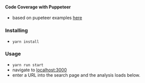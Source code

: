 #### Code Coverage with Puppeteer
- based on pupeteer examples [here](https://github.com/GoogleChromeLabs/puppeteer-examples)

### Installing
- `yarn install`

### Usage
- `yarn run start`
- navigate to [localhost:3000](https://localhost:3000)
- enter a URL into the search page and the analysis loads below.
